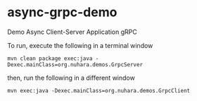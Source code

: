 # async-grpc-demo
Demo Async Client-Server Application gRPC

To run, execute the following in a terminal window

```shell
mvn clean package exec:java -Dexec.mainClass=org.nuhara.demos.GrpcServer
```

then, run the following in a different window

```shell
mvn exec:java -Dexec.mainClass=org.nuhara.demos.GrpcClient
```
